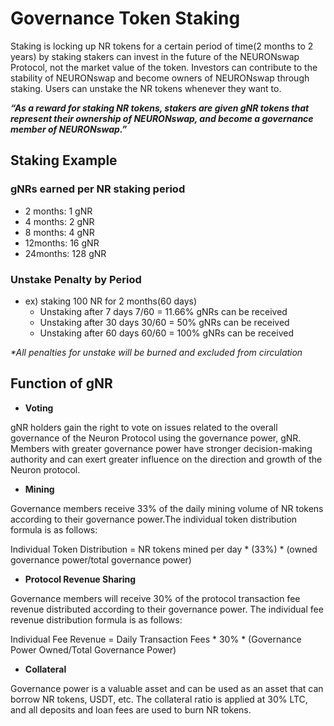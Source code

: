 # Governance Token Staking

Staking is locking up NR tokens for a certain period of time(2 months to 2 years) by staking stakers can invest in the future of the NEURONswap Protocol, not the market value of the token. Investors can contribute to the stability of NEURONswap and become owners of NEURONswap through staking. Users can unstake the NR tokens whenever they want to.

_**“As a reward for staking NR tokens, stakers are given gNR tokens that represent their ownership of NEURONswap, and become a governance member of NEURONswap.”**_

## **Staking Example**

### gNRs earned per NR staking period

* 2 months: 1 gNR
* 4 months: 2 gNR
* 8 months: 4 gNR
* 12months: 16 gNR
* 24months: 128 gNR

### Unstake Penalty by Period

* ex) staking 100 NR for 2 months(60 days)
  * Unstaking after 7 days 7/60 = 11.66% gNRs can be received
  * Unstaking after 30 days 30/60 = 50% gNRs can be received
  * Unstaking after 60 days 60/60 = 100% gNRs can be received

_\*All penalties for unstake will be burned and excluded from circulation_

## Function of gNR

* **Voting**

gNR holders gain the right to vote on issues related to the overall governance of the Neuron Protocol using the governance power, gNR. Members with greater governance power have stronger decision-making authority and can exert greater influence on the direction and growth of the Neuron protocol.



* **Mining**

Governance members receive 33% of the daily mining volume of NR tokens according to their governance power.The individual token distribution formula is as follows:

Individual Token Distribution = NR tokens mined per day \* (33%) \* (owned governance power/total governance power)



* **Protocol Revenue Sharing**

Governance members will receive 30% of the protocol transaction fee revenue distributed according to their governance power. The individual fee revenue distribution formula is as follows:

Individual Fee Revenue = Daily Transaction Fees \* 30% \* (Governance Power Owned/Total Governance Power)



* **Collateral**

Governance power is a valuable asset and can be used as an asset that can borrow NR tokens, USDT, etc. The collateral ratio is applied at 30% LTC, and all deposits and loan fees are used to burn NR tokens.
